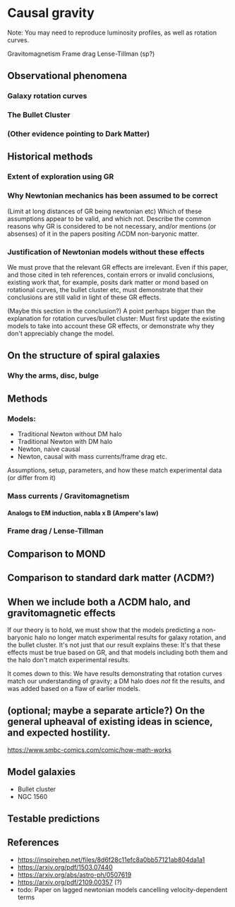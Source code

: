 # Causal gravity


Note: You may need to reproduce luminosity profiles, as well as rotation curves.

Gravitomagnetism
Frame drag
Lense-Tillman (sp?)


## Observational phenomena

### Galaxy rotation curves

### The Bullet Cluster

### (Other evidence pointing to Dark Matter)


## Historical methods


### Extent of exploration using GR


### Why Newtonian mechanics has been assumed to be correct
(Limit at long distances of GR being newtonian etc)
Which of these assumptions appear to be valid, and which not. Describe the common reasons why GR is considered to be not necessary, and/or mentions (or absenses) of it in the papers positing ΛCDM non-baryonic matter.


### Justification of Newtonian models without these effects
We must prove that the relevant GR effects are irrelevant. Even if this paper, and those cited in teh references, contain errors or invalid conclusions, existing work that, for example, posits dark matter or mond based on rotational curves, the bullet cluster etc, must demonstrate that their conclusions are still valid in light of these GR effects.

(Maybe this section in the conclusion?)
A point perhaps bigger than the explanation for rotation curves/bullet cluster: Must first update the existing models to take into account these GR effects, or demonstrate why they don't appreciably change the model.


## On the structure of spiral galaxies

### Why the arms, disc, bulge


## Methods

### Models:
 - Traditional Newton without DM halo
 - Traditional Newton with DM halo
 - Newton, naive causal
 - Newton, causal with mass currents/frame drag etc.

Assumptions, setup, parameters, and how these match experimental data (or differ from it)

### Mass currents / Gravitomagnetism

#### Analogs to EM induction, nabla x B (Ampere's law)

### Frame drag / Lense-Tillman


## Comparison to MOND


## Comparison to standard dark matter (ΛCDM?)

## When we include both a ΛCDM halo, and gravitomagnetic effects
If our theory is to hold, we must show that the models predicting a non-baryonic halo no longer match experimental results for galaxy rotation, and the bullet cluster. It's not just that our result explains these: It's that these effects must be true based on GR, and that models including both them and the halo don't match experimental results.

It comes down to this: We have results demonstrating that rotation curves match  our understanding of gravity; a DM halo does *not* fit the results, and was added based on a flaw of earlier models.


## (optional; maybe a separate article?) On the general upheaval of existing ideas in science, and expected hostility.
https://www.smbc-comics.com/comic/how-math-works


## Model galaxies
- Bullet cluster
- NGC 1560


## Testable predictions


## References

 - https://inspirehep.net/files/8d6f28c11efc8a0bb57121ab804da1a1
 - https://arxiv.org/pdf/1503.07440
 - https://arxiv.org/abs/astro-ph/0507619
 - https://arxiv.org/pdf/2109.00357 (?)
 -  todo: Paper on lagged newtonian models cancelling velocity-dependent terms
